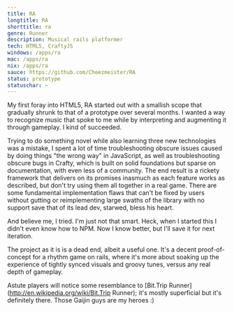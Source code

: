 ```yaml
---
title: RA
longtitle: RA
shorttitle: ra
genre: Runner
description: Musical rails platformer
tech: HTML5, CraftyJS
windows: /apps/ra
mac: /apps/ra
nix: /apps/ra
sauce: https://github.com/Cheezmeister/RA
status: prototype
statuschar: ~
---
```


My first foray into HTML5, RA started out with a smallish scope that gradually shrunk to that of a prototype over several months. I wanted a way to recognize music that spoke to me while by interpreting and augmenting it through gameplay. I kind of succeeded.

Trying to do something novel while also learning three new technologies was a mistake, I spent a lot of time troubleshooting obscure issues caused by doing things "the wrong way" in JavaScript, as well as troubleshooting obscure bugs in Crafty, which is built on solid foundations but sparse on documentation, with even less of a community. The end result is a rickety framework that delivers on its promises inasmuch as each feature works as described, but don't try using them all together in a real game. There are some fundamental implementation flaws that can't be fixed by users without gutting or reimplementing large swaths of the library with no support save that of its lead dev, starwed, bless his heart.

And believe me, I tried. I'm just not that smart. Heck, when I started this I didn't even know how to NPM.  Now I know better, but I'll save it for next iteration.

The project as it is is a dead end, albeit a useful one. It's a decent proof-of-concept for a rhythm game on rails, where it's more about soaking up the experience of tightly synced visuals and groovy tunes, versus any real depth of gameplay.

Astute players will notice some resemblance to [Bit.Trip Runner](http://en.wikipedia.org/wiki/Bit.Trip Runner); it's mostly superficial but it's definitely there.  Those Gaijin guys are my heroes :)
